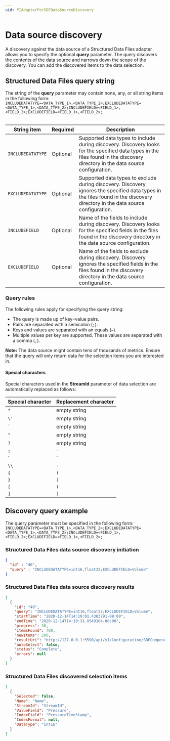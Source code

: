 ```yaml
---
uid: PIAdapterForSDFDataSourceDiscovery
---
```


# Data source discovery

A discovery against the data source of a Structured Data Files adapter allows you to specify the optional **query** parameter. The query discovers the contents of the data source and narrows down the scope of the discovery. You can add the discovered items to the data selection.

## Structured Data Files query string

The string of the **query** parameter may contain none, any, or all string items in the following form: <br>`INCLUDEDATATYPE=<DATA_TYPE_1>,<DATA_TYPE_2>;EXCLUDEDATATYPE=<DATA_TYPE_1>,<DATA_TYPE_2>;INCLUDEFIELD=<FIELD_1>,<FIELD_2>;EXCLUDEFIELD=<FIELD_1>,<FIELD_2>;`<br><br>

| String item      | Required | Description |
|------------------|----------|-------------|
| `INCLUDEDATATYPE`  | Optional | Supported data types to include during discovery. Discovery looks for the specified data types in the files found in the discovery directory in the data source configuration. |
| `EXCLUDEDATATYPE`  | Optional | Supported data types to exclude during discovery. Discovery ignores the specified data types in the files found in the discovery directory in the data source configuration. |
| `INCLUDEFIELD`  | Optional | Name of the fields to include during discovery. Discovery looks for the specified fields in the files found in the discovery directory in the data source configuration. |
| `EXCLUDEFIELD`  | Optional | Name of the fields to exclude during discovery. Discovery ignores the specified fields in the files found in the discovery directory in the data source configuration. |

### Query rules

The following rules apply for specifying the query string:

- The query is made up of key=value pairs.
- Pairs are separated with a semicolon (`;`).
- Keys and values are separated with an equals (`=`).
- Multiple values per key are supported. These values are separated with a comma (`,`).

**Note:** The data source might contain tens of thousands of metrics. Ensure that the query will only return data for the selection items you are interested in.

#### Special characters

Special characters used in the **StreamId** parameter of data selection are automatically replaced as follows:

Special character | Replacement character |
---------|----------|
 `*` | empty string |
 `\'` | empty string |
`` ` `` | empty string |
`"` | empty string |
 `?` | empty string |
`;` | `-`|
`|` | `-` |
`\\` | `-` |
`{` | `(`|
`}` | `)` |
`[` | `(`|
`]` | `)` |

## Discovery query example

The query parameter must be specified in the following form:
`INCLUDEDATATYPE=<DATA_TYPE_1>,<DATA_TYPE_2>;EXCLUDEDATATYPE=<DATA_TYPE_1>,<DATA_TYPE_2>;INCLUDEFIELD=<FIELD_1>,<FIELD_2>;EXCLUDEFIELD=<FIELD_1>,<FIELD_2>;`

### Structured Data Files data source discovery initiation

```json
{
  "id" : "40",
  "query" : "INCLUDEDATATYPE=int16,float32;EXCLUDEFIELD=Volume"
}
```

### Structured Data Files data source discovery results

```json
[
  {
    "id": "40",
    "query": "INCLUDEDATATYPE=int16,float32;EXCLUDEFIELD=Volume",
    "startTime": "2020-12-14T14:19:01.4383791-08:00",
    "endTime": "2020-12-14T14:19:31.8549164-08:00",
    "progress": 30,
    "itemsFound": 700,
    "newItems": 200,
    "resultUri": "http://127.0.0.1:5590/api/v1/Configuration/SDFComponentId/Discoveries/40/result",
    "autoSelect": false,
    "status": "Complete",
    "errors": null
  }
]
```

### Structured Data Files discovered selection items

```json
[
  {
    "Selected": false,
    "Name": "Name",
    "StreamId": "StreamId",
    "ValueField": "Pressure",
    "IndexField": "PressureTimeStamp",
    "IndexFormat": null,
    "DataType": "int16"
  }
]
```

